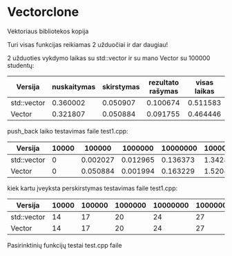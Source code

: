 # Vectorclone


Vektoriaus bibliotekos kopija

Turi visas funkcijas reikiamas 2 užduočiai ir dar daugiau!


2 užduoties vykdymo laikas su std::vector ir su mano Vector su 100000 studentų:

| Versija  | nuskaitymas | skirstymas | rezultato rašymas| visas laikas |
| ------------- | ------------- | ------------- | ------------- | ------------- |
| std::vector | 0.360002  | 0.050907  | 0.100674 |  0.511583 |
| Vector| 0.321807 |  0.050884  | 0.091755 | 0.464446 |


push_back laiko testavimas faile test1.cpp:

| Versija  | 10000| 100000 | 1000000| 10000000 | 100000000 |
| ------------- | ------------- | ------------- | ------------- | ------------- | ------------- |
| std::vector | 0  | 0.002027  | 0.012965|  0.136373 | 1.34282 |
| Vector| 0|  0.050884  | 0.001994 | 0.163229 | 1.52043 |


kiek kartu įveyksta perskirstymas testavimas faile test1.cpp:

| Versija  | 10000| 100000 | 1000000| 10000000 | 100000000 |
| ------------- | ------------- | ------------- | ------------- | ------------- | ------------- |
| std::vector | 14  | 17  | 20|  24 | 27 |
| Vector| 14|  17  | 20 | 24| 27 |


Pasirinktinių funkcijų testai test.cpp faile

